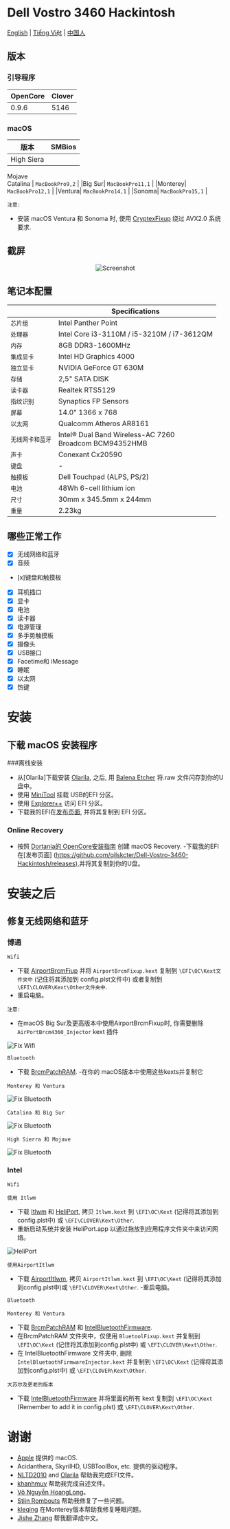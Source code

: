 # Dell Vostro 3460 Hackintosh

[English](README.md) | [Tiếng Việt](README_vi.md) | [中国人](README_ch.md)

## 版本

### 引导程序

|OpenCore|Clover|
|--------|------|
|0.9.6|5146| 

### macOS

|版本|SMBios|
|-------|------|
|High Siera 
Mojave  
Catalina | ```MacBookPro9,2``` |
|Big Sur| ```MacBookPro11,1``` |
|Monterey| ```MacBookPro12,1``` |
|Ventura| ```MacBookPro14,1``` |
|Sonoma| ```MacBookPro15,1``` |

```注意:``` 
- 安装 macOS Ventura 和 Sonoma 时, 使用 [CryptexFixup](https://github.com/acidanthera/CryptexFixup/releases) 绕过 AVX2.0 系统要求.


## 截屏

<div align="center">
  
![Screenshot](Screenshots/Sonoma.png)
   
</div>


## 笔记本配置
 
|                     | Specifications|
| ---------------------------- | ---------------------- |
| ``芯片组``| Intel Panther Point |
| ``处理器``| Intel Core i3-3110M / i5-3210M / i7-3612QM | 
| ``内存``| 8GB DDR3-1600MHz |
| ``集成显卡``| Intel HD Graphics 4000 | 
| ``独立显卡``| NVIDIA GeForce GT 630M | 
| ``存储``| 2,5" SATA DISK | 
| ``读卡器``| Realtek RTS5129 | 
| ``指纹识别`` | Synaptics FP Sensors |
| ``屏幕``| 14.0" 1366 x 768 |
| ``以太网``| Qualcomm Atheros AR8161 |
| ``无线网卡和蓝牙``| Intel® Dual Band Wireless-AC 7260 <br> Broadcom BCM94352HMB |
| ``声卡``| Conexant Cx20590 | 
| ``键盘``| - | 
| ``触摸板``| Dell Touchpad (ALPS, PS/2) |
| ``电池``| 48Wh 6-cell lithium ion |
| ``尺寸``| 30mm x 345.5mm x 244mm |
| ``重量``| 2.23kg |
  
## 哪些正常工作

- [x] 无线网络和蓝牙
- [x] 音频
- [x]键盘和触摸板
- [x] 耳机插口
- [x] 显卡
- [x] 电池
- [x] 读卡器
- [x] 电源管理
- [x] 多手势触摸板  
- [x] 摄像头
- [x] USB接口
- [x] Facetime和 iMessage
- [x] 睡眠
- [x] 以太网
- [x] 热键

# 安装
## 下载 macOS 安装程序
###离线安装
- 从[Olarila]下载安装 [Olarila](https://www.olarila.com/topic/6278-olarila-vanilla-images-macos-installer/), 之后, 用 [Balena Etcher](https://etcher.balena.io) 将.raw 文件闪存到你的U盘中。
- 使用 [MiniTool](https://www.partitionwizard.com) 挂载 USB的EFI 分区。
- 使用 [Explorer++](https://explorerplusplus.com/download) 访问 EFI 分区。
- 下载我的EFI在[发布页面](https://github.com/qilskcter/Dell-Vostro-3460-Hackintosh/releases), 并将其复制到 EFI 分区。
### Online Recovery
- 按照 [Dortania的 OpenCore安装指南](https://dortania.github.io/OpenCore-Install-Guide/installer-guide/windows-install.html) 创建 macOS Recovery.
-下载我的EFI在[发布页面] (https://github.com/qilskcter/Dell-Vostro-3460-Hackintosh/releases),并将其复制到你的U盘。
# 安装之后
## 修复无线网络和蓝牙
### 博通
``Wifi``
- 下载 [AirportBrcmFiup](https://github.com/acidanthera/AirportBrcmFixup/releases) 并将 ``AirportBrcmFixup.kext`` 复制到 ```\EFI\OC\Kext文件夹中``` (记住将其添加到 config.plst文件中) 或者复制到```\EFI\CLOVER\Kext\Other文件夹中```.
-  重启电脑。

```注意: ```
- 在macOS Big Sur及更高版本中使用AirportBrcmFixup时, 你需要删除```AirPortBrcm4360_Injector``` kext 插件

![Fix Wifi](Screenshots/Fix_wifi.png)

``Bluetooth``

- 下载 [BrcmPatchRAM](https://github.com/acidanthera/BrcmPatchRAM/releases).
-在你的 macOS版本中使用这些kexts并复制它 

``` Monterey 和 Ventura ```

![Fix Bluetooth](Screenshots/Blt_Ven.png)

``` Catalina 和 Big Sur ```

![Fix Bluetooth](Screenshots/Blt_Cata.png)

```High Sierra 和 Mojave```

![Fix Bluetooth](Screenshots/Blt_HS.png)

### Intel
``Wifi``

```使用 Itlwm```
- 下载 [Itlwm](https://github.com/OpenIntelWireless/itlwm/releases) 和 [HeliPort](https://github.com/OpenIntelWireless/HeliPort/releases), 拷贝 ``Itlwm.kext`` 到 ```\EFI\OC\Kext``` (记得将其添加到config.plst中) 或 ```\EFI\CLOVER\Kext\Other```.
- 重新启动系统并安装 HeliPort.app 以通过拖放到应用程序文件夹中来访问网络。

![HeliPort](Screenshots/HeliPort.png)

```使用AirportItlwm```

- 下载 [AirportItlwm](https://github.com/OpenIntelWireless/itlwm/releases), 拷贝 ``AirportItlwm.kext`` 到 ```\EFI\OC\Kext``` (记得将其添加到config.plst中)或 ```\EFI\CLOVER\Kext\Other```.
-重启电脑。

``Bluetooth``

```Monterey 和 Ventura```

- 下载 [BrcmPatchRAM](https://github.com/acidanthera/BrcmPatchRAM/releases) 和 [IntelBluetoothFirmware](https://github.com/OpenIntelWireless/IntelBluetoothFirmware/releases).
- 在BrcmPatchRAM 文件夹中，仅使用 ``BluetoolFixup.kext`` 并复制到 ```\EFI\OC\Kext``` (记住将其添加到config.plst中) 或 ```\EFI\CLOVER\Kext\Other```.
- 在 IntelBluetoothFirmware 文件夹中, 删除 ``IntelBluetoothFirmwareInjector.kext`` 并复制到 ```\EFI\OC\Kext``` (记得将其添加到config.plst中) 或 ```\EFI\CLOVER\Kext\Other```.

```大苏尔及更老的版本```

- 下载 [IntelBluetoothFirmware](https://github.com/OpenIntelWireless/IntelBluetoothFirmware/releases) 并将里面的所有 kext 复制到 ```\EFI\OC\Kext``` (Remember to add it in config.plst) 或 ```\EFI\CLOVER\Kext\Other```.

# 谢谢
- [Apple](https://apple.com) 提供的 macOS.
- Acidanthera, SkyrilHD, USBToolBox, etc. 提供的驱动程序。
- [NLTD2010](https://github.com/NLTD2010) and [Olarila](https://olarila.com) 帮助我完成EFI文件。
- [khanhmuy](https://github.com/khanhmuy) 帮助我完成自述文件。
- [Võ Nguyễn HoangLong](https://www.facebook.com/profile.php?id=100070274020733)。
- [Stijn Rombouts](https://www.facebook.com/stijn.rombouts2) 帮助我修复了一些问题。
- [kleqing](https://github.com/kleqing) 在Monterey版本帮助我修复睡眠问题。
- [Jishe Zhang](https://www.facebook.com/zhang.jishe) 帮我翻译成中文。